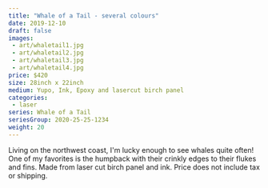 ```yaml
---
title: "Whale of a Tail - several colours"
date: 2019-12-10
draft: false
images:
 - art/whaletail1.jpg
 - art/whaletail2.jpg
 - art/whaletail3.jpg
 - art/whaletail4.jpg
price: $420 
size: 28inch x 22inch
medium: Yupo, Ink, Epoxy and lasercut birch panel
categories:
 - laser
series: Whale of a Tail
seriesGroup: 2020-25-25-1234
weight: 20
---
```


Living on the northwest coast, I'm lucky enough to see whales quite often! One of my favorites is the humpback with their crinkly edges to their flukes and fins. Made from laser cut birch panel and ink. Price does not include tax or shipping.
